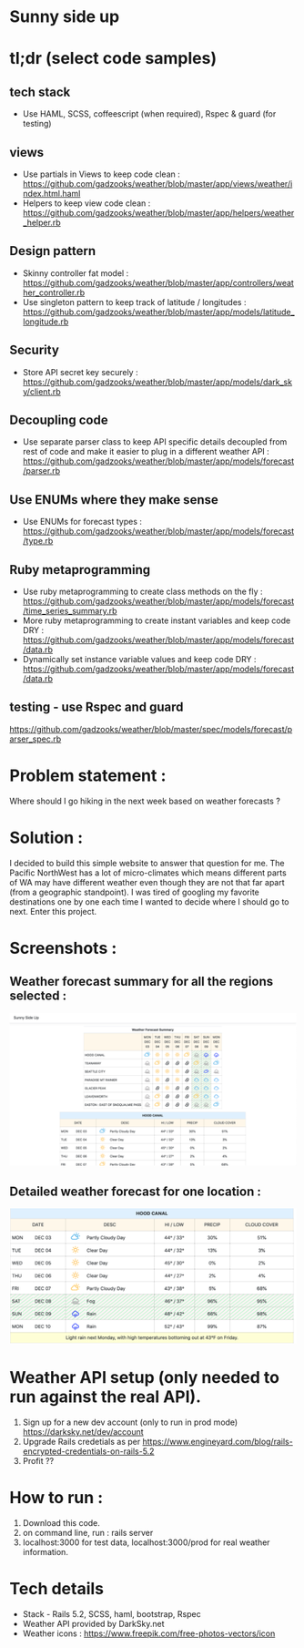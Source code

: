 # Sunny side up 

# tl;dr (select code samples)
## tech stack
- Use HAML, SCSS, coffeescript (when required), Rspec & guard (for testing)
## views
- Use partials in Views to keep code clean : https://github.com/gadzooks/weather/blob/master/app/views/weather/index.html.haml
- Helpers to keep view code clean : https://github.com/gadzooks/weather/blob/master/app/helpers/weather_helper.rb

## Design pattern
- Skinny controller fat model : https://github.com/gadzooks/weather/blob/master/app/controllers/weather_controller.rb
- Use singleton pattern to keep track of latitude / longitudes : https://github.com/gadzooks/weather/blob/master/app/models/latitude_longitude.rb

## Security
- Store API secret key securely : https://github.com/gadzooks/weather/blob/master/app/models/dark_sky/client.rb

## Decoupling code
- Use separate parser class to keep API specific details decoupled from rest of code and make it easier to plug in a different weather API : 
https://github.com/gadzooks/weather/blob/master/app/models/forecast/parser.rb

## Use ENUMs where they make sense
- Use ENUMs for forecast types : https://github.com/gadzooks/weather/blob/master/app/models/forecast/type.rb

## Ruby metaprogramming
- Use ruby metaprogramming to create class methods on the fly : https://github.com/gadzooks/weather/blob/master/app/models/forecast/time_series_summary.rb
- More ruby metaprogramming to create instant variables and keep code DRY : https://github.com/gadzooks/weather/blob/master/app/models/forecast/data.rb
- Dynamically set instance variable values and keep code DRY : https://github.com/gadzooks/weather/blob/master/app/models/forecast/data.rb

## testing - use Rspec and guard 
https://github.com/gadzooks/weather/blob/master/spec/models/forecast/parser_spec.rb

# Problem statement : 
Where should I go hiking in the next week based on weather forecasts ?

# Solution : 
I decided to build this simple website to answer that question for me. The Pacific NorthWest has a lot of micro-climates which means different parts of WA may have different weather even though they are not that far apart (from a geographic standpoint). I was tired of googling my favorite destinations one by one each time I wanted to decide where I should go to next. Enter this project. 

# Screenshots :
## Weather forecast summary for all the regions selected : 
![Alt text](https://github.com/gadzooks/weather/blob/master/public/Weather-page-summary-table.png?raw=true "Weather forecast summary table")
## Detailed weather forecast for one location :
![Alt text](https://github.com/gadzooks/weather/blob/master/public/Weather-detailed.png?raw=true "Detailed forecasat for one location")

# Weather API setup (only needed to run against the real API).
1) Sign up for a new dev account (only to run in prod mode) https://darksky.net/dev/account 
2) Upgrade Rails credetials as per https://www.engineyard.com/blog/rails-encrypted-credentials-on-rails-5.2
3) Profit ??

# How to run : 
1) Download this code.
2) on command line, run : rails server 
3) localhost:3000 for test data, localhost:3000/prod for real weather information.

# Tech details
* Stack - Rails 5.2, SCSS, haml, bootstrap, Rspec
* Weather API provided by DarkSky.net
* Weather icons : https://www.freepik.com/free-photos-vectors/icon
